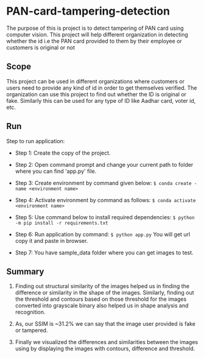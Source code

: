 # PAN-card-tampering-detection
The purpose of this is project is to detect tampering of PAN card using computer vision. This project will help different organization in detecting whether the id i.e the PAN card provided to them by their employee or customers is original or not

## Scope
This project can be used in different organizations where customers or users need to provide any kind of id in order to get themselves verified. The organization can use this project to find out whether the ID is original or fake. Similarly this can be used for any type of ID like Aadhar card, voter id, etc.

## Run
Step to run application:

* Step 1: Create the copy of the project.

* Step 2: Open command prompt and change your current path to folder where you can find 'app.py' file.

* Step 3: Create environment by command given below: `$ conda create -name <environment name>`

* Step 4: Activate environment by command as follows: `$ conda activate <environment name>`

* Step 5: Use command below to install required dependencies:
`$ python -m pip install -r requirements.txt`

* Step 6: Run application by command: `$ python app.py`
You will get url copy it and paste in browser.

* Step 7: You have sample_data folder where you can get images to test.


## Summary

1. Finding out structural similarity of the images helped us in finding the difference or similarity in the shape of the images. Similarly, finding out the threshold and contours based on those threshold for the images converted into grayscale binary also helped us in shape analysis and recognition. 

2. As, our SSIM is ~31.2% we can say that the image user provided is fake or tampered.

3. Finally we visualized the differences and similarities between the images using by displaying the images with contours, difference and threshold.  



